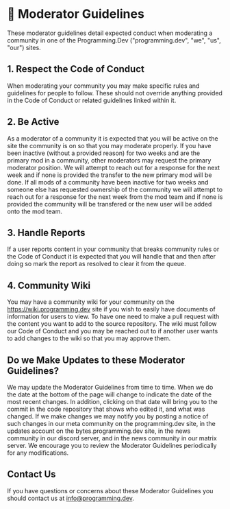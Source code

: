 # 🏡 Moderator Guidelines

These moderator guidelines detail expected conduct when moderating a community in one of the Programming.Dev ("programming.dev", "we", "us", "our") sites.

## 1. Respect the Code of Conduct

When moderating your community you may make specific rules and guidelines for people to follow. These should not override anything provided in the Code of Conduct or related guidelines linked within it.

## 2. Be Active

As a moderator of a community it is expected that you will be active on the site the community is on so that you may moderate properly. If you have been inactive (without a provided reason) for two weeks and are the primary mod in a community, other moderators may request the primary moderator position. We will attempt to reach out for a response for the next week and if none is provided the transfer to the new primary mod will be done. If all mods of a community have been inactive for two weeks and someone else has requested ownership of the community we will attempt to reach out for a response for the next week from the mod team and if none is provided the community will be transfered or the new user will be added onto the mod team.

## 3. Handle Reports

If a user reports content in your community that breaks community rules or the Code of Conduct it is expected that you will handle that and then after doing so mark the report as resolved to clear it from the queue.

## 4. Community Wiki

You may have a community wiki for your community on the https://wiki.programming.dev site if you wish to easily have documents of information for users to view. To have one need to make a pull request with the content you want to add to the source repository. The wiki must follow our Code of Conduct and you may be reached out to if another user wants to add changes to the wiki so that you may approve them.

## Do we Make Updates to these Moderator Guidelines?

We may update the Moderator Guidelines from time to time. When we do the date at the bottom of the page will change to indicate the date of the most recent changes. In addition, clicking on that date will bring you to the commit in the code repository that shows who edited it, and what was changed. If we make changes we may notify you by posting a notice of such changes in our meta community on the programming.dev site, in the updates account on the bytes.programming.dev site, in the news community in our discord server, and in the news community in our matrix server. We encourage you to review the Moderator Guidelines periodically for any modifications.

## Contact Us

If you have questions or concerns about these Moderator Guidelines you should contact us at info@programming.dev.

